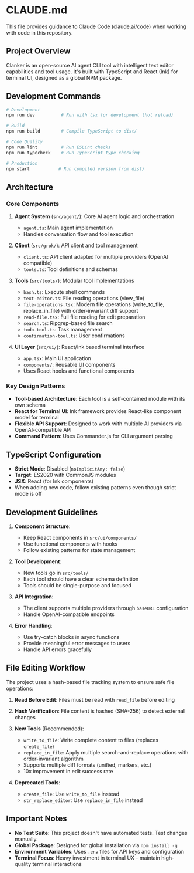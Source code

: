 # CLAUDE.md

This file provides guidance to Claude Code (claude.ai/code) when working with code in this repository.

## Project Overview

Clanker is an open-source AI agent CLI tool with intelligent text editor capabilities and tool usage. It's built with TypeScript and React (Ink) for terminal UI, designed as a global NPM package.

## Development Commands

```bash
# Development
npm run dev          # Run with tsx for development (hot reload)

# Build
npm run build        # Compile TypeScript to dist/

# Code Quality
npm run lint         # Run ESLint checks
npm run typecheck    # Run TypeScript type checking

# Production
npm start           # Run compiled version from dist/
```

## Architecture

### Core Components

1. **Agent System** (`src/agent/`): Core AI agent logic and orchestration
   - `agent.ts`: Main agent implementation
   - Handles conversation flow and tool execution

2. **Client** (`src/grok/`): API client and tool management
   - `client.ts`: API client adapted for multiple providers (OpenAI compatible)
   - `tools.ts`: Tool definitions and schemas

3. **Tools** (`src/tools/`): Modular tool implementations
   - `bash.ts`: Execute shell commands
   - `text-editor.ts`: File reading operations (view_file)
   - `file-operations.tsx`: Modern file operations (write_to_file, replace_in_file) with order-invariant diff support
   - `read-file.tsx`: Full file reading for edit preparation
   - `search.ts`: Ripgrep-based file search
   - `todo-tool.ts`: Task management
   - `confirmation-tool.ts`: User confirmations

4. **UI Layer** (`src/ui/`): React/Ink based terminal interface
   - `app.tsx`: Main UI application
   - `components/`: Reusable UI components
   - Uses React hooks and functional components

### Key Design Patterns

- **Tool-based Architecture**: Each tool is a self-contained module with its own schema
- **React for Terminal UI**: Ink framework provides React-like component model for terminal
- **Flexible API Support**: Designed to work with multiple AI providers via OpenAI-compatible API
- **Command Pattern**: Uses Commander.js for CLI argument parsing

## TypeScript Configuration

- **Strict Mode**: Disabled (`noImplicitAny: false`)
- **Target**: ES2020 with CommonJS modules
- **JSX**: React (for Ink components)
- When adding new code, follow existing patterns even though strict mode is off

## Development Guidelines

1. **Component Structure**: 
   - Keep React components in `src/ui/components/`
   - Use functional components with hooks
   - Follow existing patterns for state management

2. **Tool Development**:
   - New tools go in `src/tools/`
   - Each tool should have a clear schema definition
   - Tools should be single-purpose and focused

3. **API Integration**:
   - The client supports multiple providers through `baseURL` configuration
   - Handle OpenAI-compatible endpoints

4. **Error Handling**:
   - Use try-catch blocks in async functions
   - Provide meaningful error messages to users
   - Handle API errors gracefully

## File Editing Workflow

The project uses a hash-based file tracking system to ensure safe file operations:

1. **Read Before Edit**: Files must be read with `read_file` before editing
2. **Hash Verification**: File content is hashed (SHA-256) to detect external changes
3. **New Tools** (Recommended):
   - `write_to_file`: Write complete content to files (replaces `create_file`)
   - `replace_in_file`: Apply multiple search-and-replace operations with order-invariant algorithm
   - Supports multiple diff formats (unified, markers, etc.)
   - 10x improvement in edit success rate

4. **Deprecated Tools**:
   - `create_file`: Use `write_to_file` instead
   - `str_replace_editor`: Use `replace_in_file` instead

## Important Notes

- **No Test Suite**: This project doesn't have automated tests. Test changes manually.
- **Global Package**: Designed for global installation via `npm install -g`
- **Environment Variables**: Uses `.env` files for API keys and configuration
- **Terminal Focus**: Heavy investment in terminal UX - maintain high-quality terminal interactions